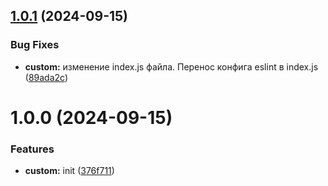 ## [1.0.1](https://github.com/w3k5/eslint/compare/v1.0.0...v1.0.1) (2024-09-15)


### Bug Fixes

* **custom:** изменение index.js файла. Перенос конфига eslint в index.js ([89ada2c](https://github.com/w3k5/eslint/commit/89ada2c6058481e9b8ad96671c2ef2cfb51c2c47))

# 1.0.0 (2024-09-15)


### Features

* **custom:** init ([376f711](https://github.com/w3k5/eslint/commit/376f7117bb828e27aa5032fb388ccd17affaccae))
